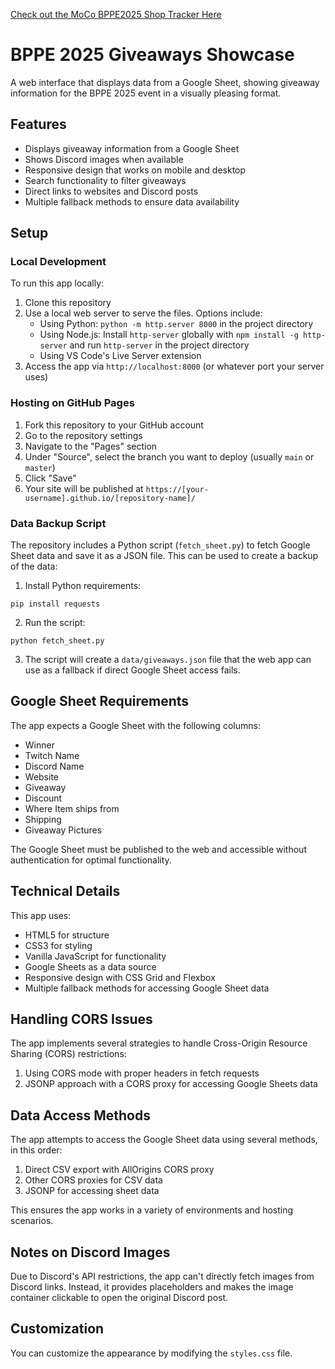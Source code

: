 [Check out the MoCo BPPE2025 Shop Tracker Here](https://bppe.techjeeper.com/)

# BPPE 2025 Giveaways Showcase

A web interface that displays data from a Google Sheet, showing giveaway information for the BPPE 2025 event in a visually pleasing format.

## Features

- Displays giveaway information from a Google Sheet
- Shows Discord images when available
- Responsive design that works on mobile and desktop
- Search functionality to filter giveaways
- Direct links to websites and Discord posts
- Multiple fallback methods to ensure data availability

## Setup

### Local Development

To run this app locally:

1. Clone this repository
2. Use a local web server to serve the files. Options include:
   - Using Python: `python -m http.server 8000` in the project directory
   - Using Node.js: Install `http-server` globally with `npm install -g http-server` and run `http-server` in the project directory
   - Using VS Code's Live Server extension
3. Access the app via `http://localhost:8000` (or whatever port your server uses)

### Hosting on GitHub Pages

1. Fork this repository to your GitHub account
2. Go to the repository settings
3. Navigate to the "Pages" section
4. Under "Source", select the branch you want to deploy (usually `main` or `master`)
5. Click "Save"
6. Your site will be published at `https://[your-username].github.io/[repository-name]/`

### Data Backup Script

The repository includes a Python script (`fetch_sheet.py`) to fetch Google Sheet data and save it as a JSON file. This can be used to create a backup of the data:

1. Install Python requirements:
```
pip install requests
```

2. Run the script:
```
python fetch_sheet.py
```

3. The script will create a `data/giveaways.json` file that the web app can use as a fallback if direct Google Sheet access fails.

## Google Sheet Requirements

The app expects a Google Sheet with the following columns:
- Winner
- Twitch Name
- Discord Name
- Website
- Giveaway
- Discount
- Where Item ships from
- Shipping
- Giveaway Pictures

The Google Sheet must be published to the web and accessible without authentication for optimal functionality.

## Technical Details

This app uses:
- HTML5 for structure
- CSS3 for styling
- Vanilla JavaScript for functionality
- Google Sheets as a data source
- Responsive design with CSS Grid and Flexbox
- Multiple fallback methods for accessing Google Sheet data

## Handling CORS Issues

The app implements several strategies to handle Cross-Origin Resource Sharing (CORS) restrictions:

1. Using CORS mode with proper headers in fetch requests
2. JSONP approach with a CORS proxy for accessing Google Sheets data

## Data Access Methods

The app attempts to access the Google Sheet data using several methods, in this order:
1. Direct CSV export with AllOrigins CORS proxy
2. Other CORS proxies for CSV data
3. JSONP for accessing sheet data

This ensures the app works in a variety of environments and hosting scenarios.

## Notes on Discord Images

Due to Discord's API restrictions, the app can't directly fetch images from Discord links. Instead, it provides placeholders and makes the image container clickable to open the original Discord post.

## Customization

You can customize the appearance by modifying the `styles.css` file. 
